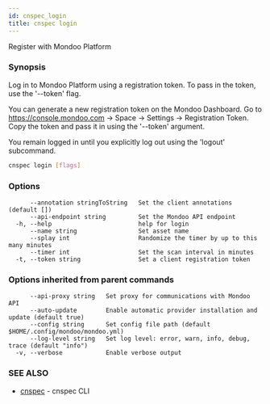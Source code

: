 ```yaml
---
id: cnspec_login
title: cnspec login
---
```


Register with Mondoo Platform

### Synopsis

Log in to Mondoo Platform using a registration token. To pass in the token, use
the '--token' flag.

You can generate a new registration token on the Mondoo Dashboard. Go to
https://console.mondoo.com -> Space -> Settings -> Registration Token. Copy the token and pass it in
using the '--token' argument.

You remain logged in until you explicitly log out using the 'logout' subcommand.

```bash
cnspec login [flags]
```

### Options

```
      --annotation stringToString   Set the client annotations (default [])
      --api-endpoint string         Set the Mondoo API endpoint
  -h, --help                        help for login
      --name string                 Set asset name
      --splay int                   Randomize the timer by up to this many minutes
      --timer int                   Set the scan interval in minutes
  -t, --token string                Set a client registration token
```

### Options inherited from parent commands

```
      --api-proxy string   Set proxy for communications with Mondoo API
      --auto-update        Enable automatic provider installation and update (default true)
      --config string      Set config file path (default $HOME/.config/mondoo/mondoo.yml)
      --log-level string   Set log level: error, warn, info, debug, trace (default "info")
  -v, --verbose            Enable verbose output
```

### SEE ALSO

- [cnspec](cnspec.md) - cnspec CLI
